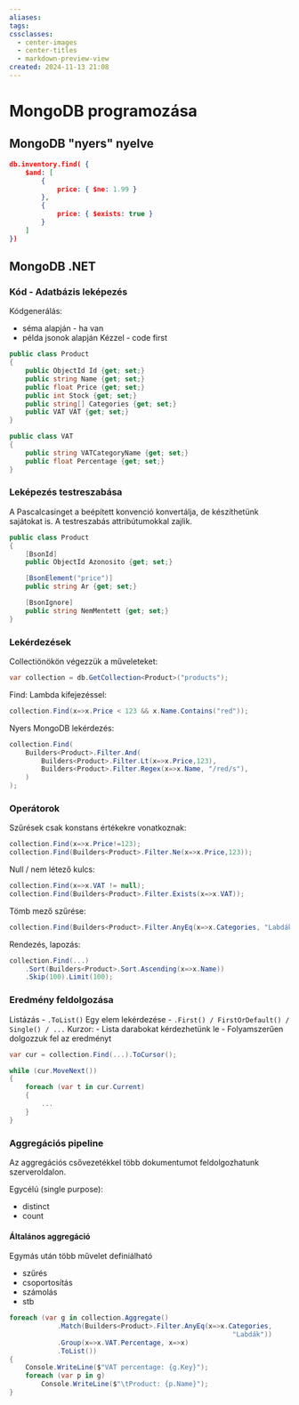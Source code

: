 ```yaml
---
aliases: 
tags: 
cssclasses:
  - center-images
  - center-titles
  - markdown-preview-view
created: 2024-11-13 21:08
---
```


# MongoDB programozása

## MongoDB "nyers" nyelve

```json
db.inventory.find( {
	$and: [
		{
			price: { $ne: 1.99 }
		},
		{
			price: { $exists: true }
		}
	]
})
```

## MongoDB .NET

### Kód - Adatbázis leképezés

Kódgenerálás:
- séma alapján - ha van
- példa jsonok alapján
Kézzel - code first

```csharp
public class Product
{
	public ObjectId Id {get; set;}
	public string Name {get; set;}
	public float Price {get; set;}
	public int Stock {get; set;}
	public string[] Categories {get; set;}
	public VAT VAT {get; set;}
}

public class VAT
{
	public string VATCategoryName {get; set;}
	public float Percentage {get; set;}
}
```

### Leképezés testreszabása

A Pascalcasinget a beépített konvenció konvertálja, de készíthetünk sajátokat is. A testreszabás attribútumokkal zajlik.

```csharp
public class Product
{
	[BsonId]
	public ObjectId Azonosito {get; set;}

	[BsonElement("price")]
	public string Ar {get; set;}

	[BsonIgnore]
	public string NemMentett {get; set;}
}
```

### Lekérdezések

Collectiönökön végezzük a műveleteket:

```csharp
var collection = db.GetCollection<Product>("products");
```

Find:
Lambda kifejezéssel:

```csharp
collection.Find(x=>x.Price < 123 && x.Name.Contains("red"));
```

Nyers MongoDB lekérdezés:

```csharp
collection.Find(
	Builders<Product>.Filter.And(
		Builders<Product>.Filter.Lt(x=>x.Price,123),
		Builders<Product>.Filter.Regex(x=>x.Name, "/red/s"),
	)
);
```

### Operátorok

Szűrések csak konstans értékekre vonatkoznak:

```csharp
collection.Find(x=>x.Price!=123);
collection.Find(Builders<Product>.Filter.Ne(x=>x.Price,123));
```

Null / nem létező kulcs:

 ```csharp
 collection.Find(x=>x.VAT != null);
 collection.Find(Builders<Product>.Filter.Exists(x=>x.VAT));
 ```

Tömb mező szűrése:

```csharp
collection.Find(Builders<Product>.Filter.AnyEq(x=>x.Categories, "Labdák"));
```

Rendezés, lapozás:

```csharp
collection.Find(...)
	.Sort(Builders<Product>.Sort.Ascending(x=>x.Name))
	.Skip(100).Limit(100);
```

### Eredmény feldolgozása

Listázás - `.ToList()`
Egy elem lekérdezése - `.First() / FirstOrDefault() / Single() / ...`
Kurzor:
	- Lista darabokat kérdezhetünk le
	- Folyamszerűen dolgozzuk fel az eredményt

```csharp
var cur = collection.Find(...).ToCursor();

while (cur.MoveNext())
{
	foreach (var t in cur.Current)
	{
		...
	}
}
```


### Aggregációs pipeline

Az aggregációs csővezetékkel több dokumentumot feldolgozhatunk szerveroldalon. 

Egycélú (single purpose): 
- distinct
- count

#### Általános aggregáció

Egymás után több művelet definiálható
- szűrés
- csoportosítás
- számolás
- stb

```csharp
foreach (var g in collection.Aggregate()
			.Match(Builders<Product>.Filter.AnyEq(x=>x.Categories,
														"Labdák"))
			.Group(x=>x.VAT.Percentage, x=>x)
			.ToList())
{
	Console.WriteLine($"VAT percentage: {g.Key}");
	foreach (var p in g) 
		Console.WriteLine($"\tProduct: {p.Name}");
}
```

